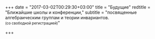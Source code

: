 +++
date = "2017-03-02T00:29:30+03:00"
title = "Будущие"
redtitle = "Ближайшие школы и конференции," 
subtitle = "посвященные алгебраическим группам и теории инвариантов. <br/> <small>(со свободной регистрацией)</small>"

+++

